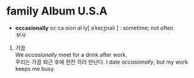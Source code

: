 # family Album U.S.A
* __occasionally__ oc·ca·sion·al·ly[ əˈkeɪʒnəli ]  : sometime; not often    
*부사* 
1. 가끔  
We _occasionally_ meet for a drink after work.   
우리는 가끔 퇴근 후에 한잔 하러 만난다. 
I date _occasionally_, but my work keeps me busy.
